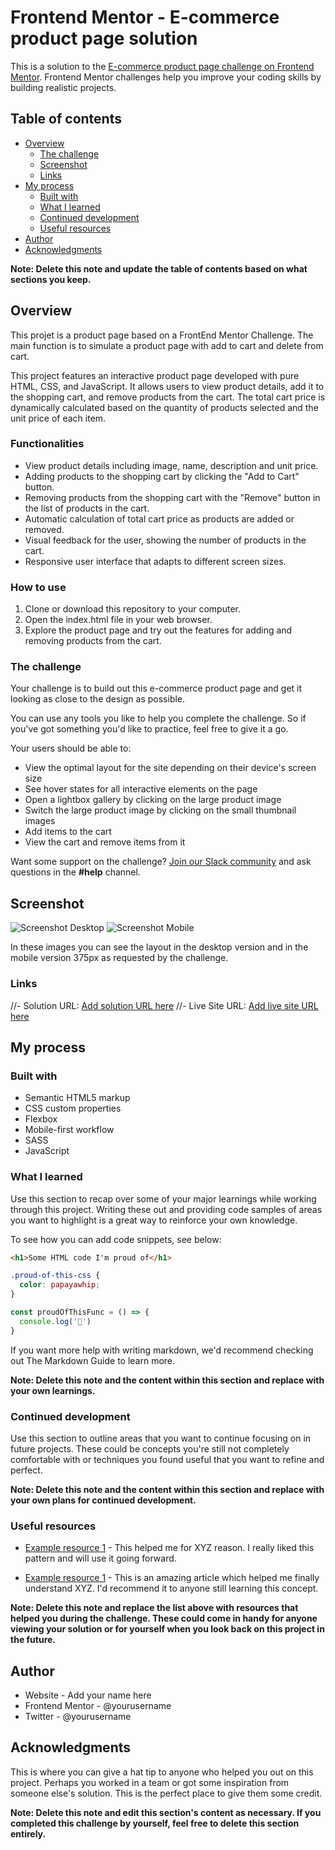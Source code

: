 # Frontend Mentor - E-commerce product page solution

This is a solution to the [E-commerce product page challenge on Frontend Mentor](https://www.frontendmentor.io/challenges/ecommerce-product-page-UPsZ9MJp6). Frontend Mentor challenges help you improve your coding skills by building realistic projects.

## Table of contents

- [Overview](#overview)
  - [The challenge](#the-challenge)
  - [Screenshot](#screenshot)
  - [Links](#links)
- [My process](#my-process)
  - [Built with](#built-with)
  - [What I learned](#what-i-learned)
  - [Continued development](#continued-development)
  - [Useful resources](#useful-resources)
- [Author](#author)
- [Acknowledgments](#acknowledgments)

**Note: Delete this note and update the table of contents based on what sections you keep.**

## Overview

This projet is a product page based on a FrontEnd Mentor Challenge. The main function is to simulate a product page with add to cart and delete from cart.

This project features an interactive product page developed with pure HTML, CSS, and JavaScript. It allows users to view product details, add it to the shopping cart, and remove products from the cart. The total cart price is dynamically calculated based on the quantity of products selected and the unit price of each item.

### Functionalities

- View product details including image, name, description and unit price.
- Adding products to the shopping cart by clicking the "Add to Cart" button.
- Removing products from the shopping cart with the "Remove" button in the list of products in the cart.
- Automatic calculation of total cart price as products are added or removed.
- Visual feedback for the user, showing the number of products in the cart.
- Responsive user interface that adapts to different screen sizes.

### How to use

1. Clone or download this repository to your computer.
2. Open the index.html file in your web browser.
3. Explore the product page and try out the features for adding and removing products from the cart.

### The challenge

Your challenge is to build out this e-commerce product page and get it looking as close to the design as possible.

You can use any tools you like to help you complete the challenge. So if you've got something you'd like to practice, feel free to give it a go.

Your users should be able to:

- View the optimal layout for the site depending on their device's screen size
- See hover states for all interactive elements on the page
- Open a lightbox gallery by clicking on the large product image
- Switch the large product image by clicking on the small thumbnail images
- Add items to the cart
- View the cart and remove items from it

Want some support on the challenge? [Join our Slack community](https://www.frontendmentor.io/slack) and ask questions in the **#help** channel.

## Screenshot

![Screenshot Desktop](./screenshot.png)
![Screenshot Mobile](./screenshot-mobile.png)

In these images you can see the layout in the desktop version and in the mobile version 375px as requested by the challenge.

### Links

//- Solution URL: [Add solution URL here](https://your-solution-url.com)
//- Live Site URL: [Add live site URL here](https://your-live-site-url.com)

## My process

### Built with

- Semantic HTML5 markup
- CSS custom properties
- Flexbox
- Mobile-first workflow
- SASS
- JavaScript

### What I learned

Use this section to recap over some of your major learnings while working through this project. Writing these out and providing code samples of areas you want to highlight is a great way to reinforce your own knowledge.

To see how you can add code snippets, see below:

```html
<h1>Some HTML code I'm proud of</h1>
```
```css
.proud-of-this-css {
  color: papayawhip;
}
```
```js
const proudOfThisFunc = () => {
  console.log('🎉')
}
```
If you want more help with writing markdown, we'd recommend checking out The Markdown Guide to learn more.

**Note: Delete this note and the content within this section and replace with your own learnings.**

### Continued development

Use this section to outline areas that you want to continue focusing on in future projects. These could be concepts you're still not completely comfortable with or techniques you found useful that you want to refine and perfect.

**Note: Delete this note and the content within this section and replace with your own plans for continued development.**

### Useful resources

- [Example resource 1](http://www.example.com) - This helped me for XYZ reason. I really liked this pattern and will use it going forward.

- [Example resource 1](http://www.example.com) - This is an amazing article which helped me finally understand XYZ. I'd recommend it to anyone still learning this concept.

**Note: Delete this note and replace the list above with resources that helped you during the challenge. These could come in handy for anyone viewing your solution or for yourself when you look back on this project in the future.**

## Author

- Website - Add your name here
- Frontend Mentor - @yourusername
- Twitter - @yourusername

## Acknowledgments

This is where you can give a hat tip to anyone who helped you out on this project. Perhaps you worked in a team or got some inspiration from someone else's solution. This is the perfect place to give them some credit.

**Note: Delete this note and edit this section's content as necessary. If you completed this challenge by yourself, feel free to delete this section entirely.**

